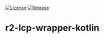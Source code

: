 [![License](https://img.shields.io/badge/License-BSD%203--Clause-blue.svg)](/LICENSE)
[![Release](https://jitpack.io/v/readium/r2-lcp-wrapper-kotlin.svg)](https://jitpack.io/#readium/r2-lcp-wrapper-kotlin)
# r2-lcp-wrapper-kotlin
